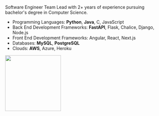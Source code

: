 Software Engineer Team Lead with 2+ years of experience pursuing bachelor's degree in Computer Science. 

 - Programming Languages: **Python**, **Java**, C, JavaScript
 - Back End Development Frameworks: **FastAPI**, Flask, Chalice, Django, Node.js
 - Front End Development Frameworks: Angular, React, Next.js
 - Databases: **MySQL**, **PostgreSQL**
 - Clouds: **AWS**, Azure, Heroku

<img height="180em" align="left" src="https://github-readme-stats.vercel.app/api/top-langs/?username=willJOIN&exclude_repo=KNN-Image-Classification&show_icons=true&theme=github_dark&hide_border=true&layout=compact&langs_count=8"/>   
